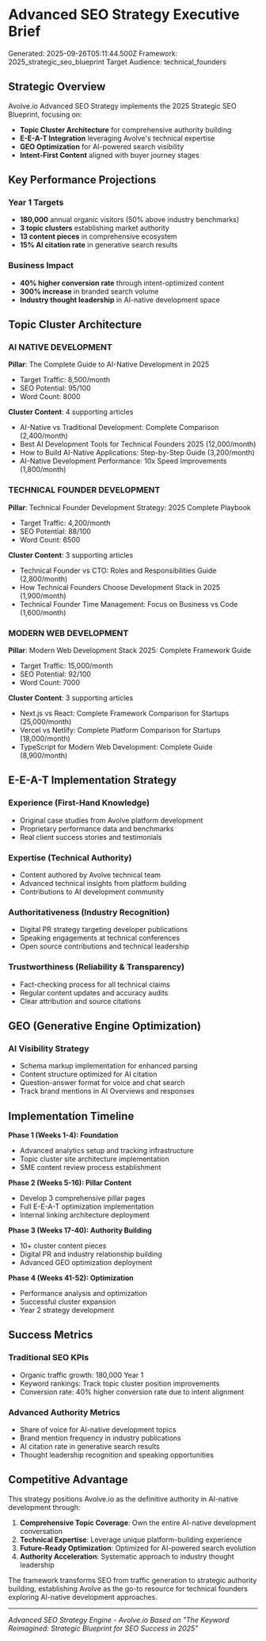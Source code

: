 # Advanced SEO Strategy Executive Brief

Generated: 2025-09-26T05:11:44.500Z
Framework: 2025_strategic_seo_blueprint
Target Audience: technical_founders

## Strategic Overview

Avolve.io Advanced SEO Strategy implements the 2025 Strategic SEO Blueprint, focusing on:
- **Topic Cluster Architecture** for comprehensive authority building
- **E-E-A-T Integration** leveraging Avolve's technical expertise
- **GEO Optimization** for AI-powered search visibility
- **Intent-First Content** aligned with buyer journey stages

## Key Performance Projections

### Year 1 Targets
- **180,000** annual organic visitors (50% above industry benchmarks)
- **3 topic clusters** establishing market authority
- **13 content pieces** in comprehensive ecosystem
- **15% AI citation rate** in generative search results

### Business Impact
- **40% higher conversion rate** through intent-optimized content
- **300% increase** in branded search volume
- **Industry thought leadership** in AI-native development space

## Topic Cluster Architecture


### AI NATIVE DEVELOPMENT
**Pillar**: The Complete Guide to AI-Native Development in 2025
- Target Traffic: 8,500/month
- SEO Potential: 95/100
- Word Count: 8000

**Cluster Content**: 4 supporting articles
- AI-Native vs Traditional Development: Complete Comparison (2,400/month)
- Best AI Development Tools for Technical Founders 2025 (12,000/month)
- How to Build AI-Native Applications: Step-by-Step Guide (3,200/month)
- AI-Native Development Performance: 10x Speed Improvements (1,800/month)


### TECHNICAL FOUNDER DEVELOPMENT
**Pillar**: Technical Founder Development Strategy: 2025 Complete Playbook
- Target Traffic: 4,200/month
- SEO Potential: 88/100
- Word Count: 6500

**Cluster Content**: 3 supporting articles
- Technical Founder vs CTO: Roles and Responsibilities Guide (2,800/month)
- How Technical Founders Choose Development Stack in 2025 (1,900/month)
- Technical Founder Time Management: Focus on Business vs Code (1,600/month)


### MODERN WEB DEVELOPMENT
**Pillar**: Modern Web Development Stack 2025: Complete Framework Guide
- Target Traffic: 15,000/month
- SEO Potential: 92/100
- Word Count: 7000

**Cluster Content**: 3 supporting articles
- Next.js vs React: Complete Framework Comparison for Startups (25,000/month)
- Vercel vs Netlify: Complete Platform Comparison for Startups (18,000/month)
- TypeScript for Modern Web Development: Complete Guide (8,900/month)


## E-E-A-T Implementation Strategy

### Experience (First-Hand Knowledge)
- Original case studies from Avolve platform development
- Proprietary performance data and benchmarks
- Real client success stories and testimonials

### Expertise (Technical Authority)
- Content authored by Avolve technical team
- Advanced technical insights from platform building
- Contributions to AI development community

### Authoritativeness (Industry Recognition)
- Digital PR strategy targeting developer publications
- Speaking engagements at technical conferences
- Open source contributions and technical leadership

### Trustworthiness (Reliability & Transparency)
- Fact-checking process for all technical claims
- Regular content updates and accuracy audits
- Clear attribution and source citations

## GEO (Generative Engine Optimization)

### AI Visibility Strategy
- Schema markup implementation for enhanced parsing
- Content structure optimized for AI citation
- Question-answer format for voice and chat search
- Track brand mentions in AI Overviews and responses

## Implementation Timeline

**Phase 1 (Weeks 1-4): Foundation**
- Advanced analytics setup and tracking infrastructure
- Topic cluster site architecture implementation
- SME content review process establishment

**Phase 2 (Weeks 5-16): Pillar Content**
- Develop 3 comprehensive pillar pages
- Full E-E-A-T optimization implementation
- Internal linking architecture deployment

**Phase 3 (Weeks 17-40): Authority Building**
- 10+ cluster content pieces
- Digital PR and industry relationship building
- Advanced GEO optimization deployment

**Phase 4 (Weeks 41-52): Optimization**
- Performance analysis and optimization
- Successful cluster expansion
- Year 2 strategy development

## Success Metrics

### Traditional SEO KPIs
- Organic traffic growth: 180,000 Year 1
- Keyword rankings: Track topic cluster position improvements
- Conversion rate: 40% higher conversion rate due to intent alignment

### Advanced Authority Metrics
- Share of voice for AI-native development topics
- Brand mention frequency in industry publications
- AI citation rate in generative search results
- Thought leadership recognition and speaking opportunities

## Competitive Advantage

This strategy positions Avolve.io as the definitive authority in AI-native development through:

1. **Comprehensive Topic Coverage**: Own the entire AI-native development conversation
2. **Technical Expertise**: Leverage unique platform-building experience
3. **Future-Ready Optimization**: Optimized for AI-powered search evolution
4. **Authority Acceleration**: Systematic approach to industry thought leadership

The framework transforms SEO from traffic generation to strategic authority building, establishing Avolve as the go-to resource for technical founders exploring AI-native development approaches.

---
*Advanced SEO Strategy Engine - Avolve.io*
*Based on "The Keyword Reimagined: Strategic Blueprint for SEO Success in 2025"*